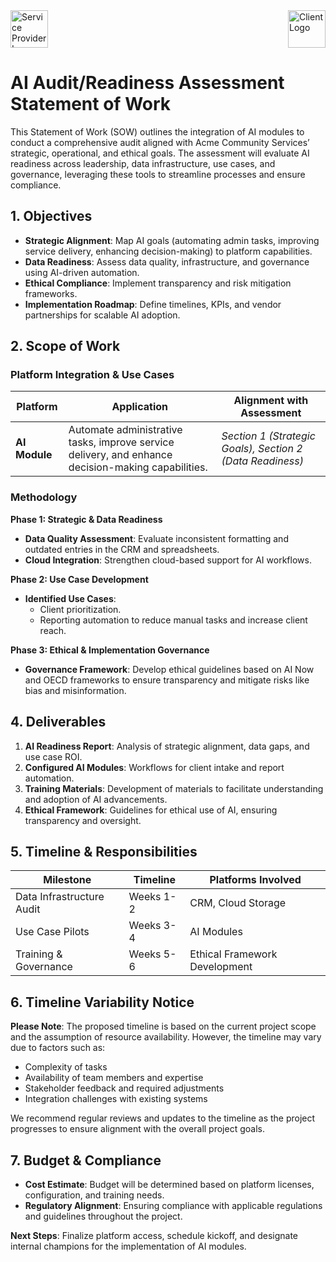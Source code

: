 <div style="display: flex; justify-content: space-between; align-items: center; margin-bottom: 20px;">
  <img src="../assets/3rd_wave_marketing_logo.png" alt="Service Provider Logo" style="height: 60px; max-width: 45%;">
  <img src="../assets/3rd_wave_marketing_logo.png" alt="Client Logo" style="height: 60px; max-width: 45%;">
</div>

# AI Audit/Readiness Assessment Statement of Work

This Statement of Work (SOW) outlines the integration of AI modules to conduct a comprehensive audit aligned with Acme Community Services’ strategic, operational, and ethical goals. The assessment will evaluate AI readiness across leadership, data infrastructure, use cases, and governance, leveraging these tools to streamline processes and ensure compliance.

## 1. Objectives

- **Strategic Alignment**: Map AI goals (automating admin tasks, improving service delivery, enhancing decision-making) to platform capabilities.
- **Data Readiness**: Assess data quality, infrastructure, and governance using AI-driven automation.
- **Ethical Compliance**: Implement transparency and risk mitigation frameworks.
- **Implementation Roadmap**: Define timelines, KPIs, and vendor partnerships for scalable AI adoption.

## 2. Scope of Work

### Platform Integration & Use Cases

| **Platform** | **Application** | **Alignment with Assessment** |
| --- | --- | --- |
| **AI Module** | Automate administrative tasks, improve service delivery, and enhance decision-making capabilities. | _Section 1 (Strategic Goals), Section 2 (Data Readiness)_ |

### Methodology

**Phase 1: Strategic & Data Readiness**

- **Data Quality Assessment**: Evaluate inconsistent formatting and outdated entries in the CRM and spreadsheets.
- **Cloud Integration**: Strengthen cloud-based support for AI workflows.

**Phase 2: Use Case Development**

- **Identified Use Cases**:
  - Client prioritization.
  - Reporting automation to reduce manual tasks and increase client reach.

**Phase 3: Ethical & Implementation Governance**

- **Governance Framework**: Develop ethical guidelines based on AI Now and OECD frameworks to ensure transparency and mitigate risks like bias and misinformation.

## 4. Deliverables

1. **AI Readiness Report**: Analysis of strategic alignment, data gaps, and use case ROI.
2. **Configured AI Modules**: Workflows for client intake and report automation.
3. **Training Materials**: Development of materials to facilitate understanding and adoption of AI advancements.
4. **Ethical Framework**: Guidelines for ethical use of AI, ensuring transparency and oversight.

## 5. Timeline & Responsibilities

| **Milestone** | **Timeline** | **Platforms Involved** |
| --- | --- | --- |
| Data Infrastructure Audit | Weeks 1-2 | CRM, Cloud Storage |
| Use Case Pilots | Weeks 3-4 | AI Modules |
| Training & Governance | Weeks 5-6 | Ethical Framework Development |

## 6. Timeline Variability Notice

**Please Note**: The proposed timeline is based on the current project scope and the assumption of resource availability. However, the timeline may vary due to factors such as:

- Complexity of tasks
- Availability of team members and expertise
- Stakeholder feedback and required adjustments
- Integration challenges with existing systems

We recommend regular reviews and updates to the timeline as the project progresses to ensure alignment with the overall project goals.

## 7. Budget & Compliance

- **Cost Estimate**: Budget will be determined based on platform licenses, configuration, and training needs.
- **Regulatory Alignment**: Ensuring compliance with applicable regulations and guidelines throughout the project.

**Next Steps**: Finalize platform access, schedule kickoff, and designate internal champions for the implementation of AI modules.
